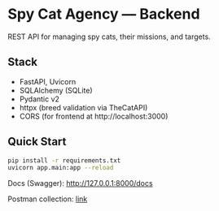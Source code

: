 # Spy Cat Agency — Backend

REST API for managing spy cats, their missions, and targets.

## Stack
- FastAPI, Uvicorn
- SQLAlchemy (SQLite)
- Pydantic v2
- httpx (breed validation via TheCatAPI)
- CORS (for frontend at http://localhost:3000)

## Quick Start
```bash
pip install -r requirements.txt
uvicorn app.main:app --reload
```

Docs (Swagger): http://127.0.0.1:8000/docs

Postman collection: [link](https://www.postman.com/sca999-8039/spy-cats-agency/collection/r6uv6ty/spy-cat-agency?action=share&creator=41330662)
